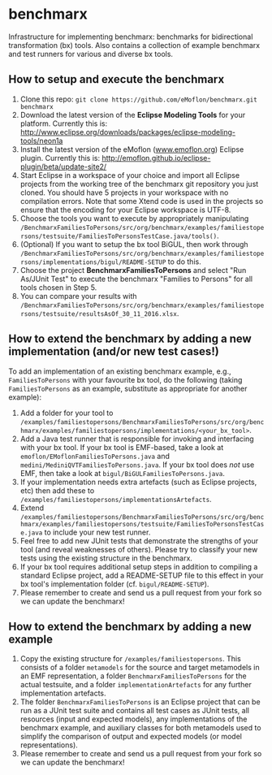 # benchmarx
Infrastructure for implementing benchmarx: benchmarks for bidirectional transformation (bx) tools.   Also contains a collection of example benchmarx and test runners for various and diverse bx tools.


## How to setup and execute the benchmarx

1.  Clone this repo:  `git clone https://github.com/eMoflon/benchmarx.git benchmarx` 
2.  Download the latest version of the **Eclipse Modeling Tools**  for your platform.  Currently this is: http://www.eclipse.org/downloads/packages/eclipse-modeling-tools/neon1a
3.  Install the latest version of the eMoflon (www.emoflon.org) Eclipse plugin.  Currently this is:  http://emoflon.github.io/eclipse-plugin/beta/update-site2/
4.  Start Eclipse in a workspace of your choice and import all Eclipse projects from the working tree of the benchmarx git repository you just cloned.  You should have 5 projects in your workspace with no compilation errors.  Note that some Xtend code is used in the projects so ensure that the encoding for your Eclipse workspace is UTF-8.   
5.  Choose the tools you want to execute by appropriately manipulating `/BenchmarxFamiliesToPersons/src/org/benchmarx/examples/familiestopersons/testsuite/FamiliesToPersonsTestCase.java/tools()`.
6.  (Optional) If you want to setup the bx tool BiGUL, then work through `/BenchmarxFamiliesToPersons/src/org/benchmarx/examples/familiestopersons/implementations/bigul/README-SETUP` to do this.
7.  Choose the project **BenchmarxFamiliesToPersons** and select "Run As/JUnit Test" to execute the benchmarx "Families to Persons" for all tools chosen in Step 5.
8.  You can compare your results with `/BenchmarxFamiliesToPersons/src/org/benchmarx/examples/familiestopersons/testsuite/resultsAsOf_30_11_2016.xlsx`.

## How to extend the benchmarx by adding a new implementation (and/or new test cases!)

To add an implementation of an existing benchmarx example, e.g., `FamiliesToPersons` with your favourite bx tool, do the following (taking `FamiliesToPersons` as an example, substitute as appropriate for another example):

1.  Add a folder for your tool to `/examples/familiestopersons/BenchmarxFamiliesToPersons/src/org/benchmarx/examples/familiestopersons/implementations/<your_bx_tool>`.
2.  Add a Java test runner that is responsible for invoking and interfacing with your bx tool.  If your bx tool is EMF-based, take a look at `emoflon/EMoflonFamiliesToPersons.java` and `medini/MediniQVTFamiliesToPersons.java`.  If your bx tool does _not_ use EMF, then take a look at `bigul/BiGULFamiliesToPersons.java`.
3.  If your implementation needs extra artefacts (such as Eclipse projects, etc) then add these to `/examples/familiestopersons/implementationsArtefacts`.
4.  Extend `/examples/familiestopersons/BenchmarxFamiliesToPersons/src/org/benchmarx/examples/familiestopersons/testsuite/FamiliesToPersonsTestCase.java` to include your new test runner.
5.  Feel free to add new JUnit tests that demonstrate the strengths of your tool (and reveal weaknesses of others).  Please try to classify your new tests using the existing structure in the benchmarx.
6.  If your bx tool requires additional setup steps in addition to compiling a standard Eclipse project, add a README-SETUP file to this effect in your bx tool's implementation folder (cf. `bigul/README-SETUP`). 
7.  Please remember to create and send us a pull request from your fork so we can update the benchmarx!

## How to extend the benchmarx by adding a new example

1.  Copy the existing structure for `/examples/familiestopersons`.  This consists of a folder `metamodels` for the source and target metamodels in an EMF representation, a folder `BenchmarxFamiliesToPersons` for the actual testsuite, and a folder `implementationArtefacts` for any further implementation artefacts.
2.  The folder `BenchmarxFamiliesToPersons` is an Eclipse project that can be run as a JUnit test suite and contains all test cases as JUnit tests, all resources (input and expected models), any implementations of the benchmarx example, and auxiliary classes for both metamodels used to simplify the comparison of output and expected models (or model representations).
3.  Please remember to create and send us a pull request from your fork so we can update the benchmarx!